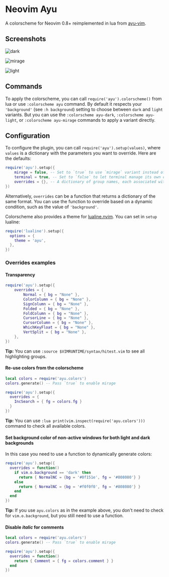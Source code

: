# Neovim Ayu

A colorscheme for Neovim 0.8+ reimplemented in lua from [ayu-vim](https://github.com/Luxed/ayu-vim).

## Screenshots

![dark](screenshots/dark.png)

![mirage](screenshots/mirage.png)

![light](screenshots/light.png)

## Commands

To apply the colorscheme, you can call `require('ayu').colorscheme()` from lua or use `:colorscheme ayu` command. By default it respects your `'background'` (see `:h background`) setting to choose between `dark` and `light` variants. But you can use the `:colorscheme ayu-dark`, `:colorscheme ayu-light`, or `:colorscheme ayu-mirage` commands to apply a variant directly.

## Configuration

To configure the plugin, you can call `require('ayu').setup(values)`, where `values` is a dictionary with the parameters you want to override. Here are the defaults:

```lua
require('ayu').setup({
    mirage = false, -- Set to `true` to use `mirage` variant instead of `dark` for dark background.
    terminal = true, -- Set to `false` to let terminal manage its own colors.
    overrides = {}, -- A dictionary of group names, each associated with a dictionary of parameters (`bg`, `fg`, `sp` and `style`) and colors in hex.
})
```

Alternatively, `overrides` can be a function that returns a dictionary of the same format. You can use the function to override based on a dynamic condition, such as the value of `'background'`.

Colorscheme also provides a theme for [lualine.nvim](https://github.com/nvim-lualine/lualine.nvim). You can set in `setup` lualine:

```lua
require('lualine').setup({
  options = {
    theme = 'ayu',
  },
})
```

### Overrides examples

#### Transparency

```lua
require('ayu').setup({
    overrides = {
        Normal = { bg = "None" },
        ColorColumn = { bg = "None" },
        SignColumn = { bg = "None" },
        Folded = { bg = "None" },
        FoldColumn = { bg = "None" },
        CursorLine = { bg = "None" },
        CursorColumn = { bg = "None" },
        WhichKeyFloat = { bg = "None" },
        VertSplit = { bg = "None" },
    },
})
```

**Tip:** You can use `:source $VIMRUNTIME/syntax/hitest.vim` to see all highlighting groups.

#### Re-use colors from the colorscheme

```lua
local colors = require('ayu.colors')
colors.generate() -- Pass `true` to enable mirage

require('ayu').setup({
  overrides = {
    IncSearch = { fg = colors.fg }
  }
})
```

**Tip:** You can use `:lua print(vim.inspect(require('ayu.colors')))` command to check all available colors.

#### Set background color of non-active windows for both light and dark backgrounds

In this case you need to use a function to dynamically generate colors:

```lua
require('ayu').setup({
  overrides = function()
    if vim.o.background == 'dark' then
      return { NormalNC = {bg = '#0f151e', fg = '#808080'} }
    else
      return { NormalNC = {bg = '#f0f0f0', fg = '#808080'} }
    end
  end
})
```

**Tip:** If you use `ayu.colors` as in the example above, you don't need to check for `vim.o.background`, but you still need to use a function.

#### Disable _italic_ for comments

```lua
local colors = require('ayu.colors')
colors.generate() -- Pass `true` to enable mirage

require('ayu').setup({
  overrides = function()
    return { Comment = { fg = colors.comment } }
  end
})
```
